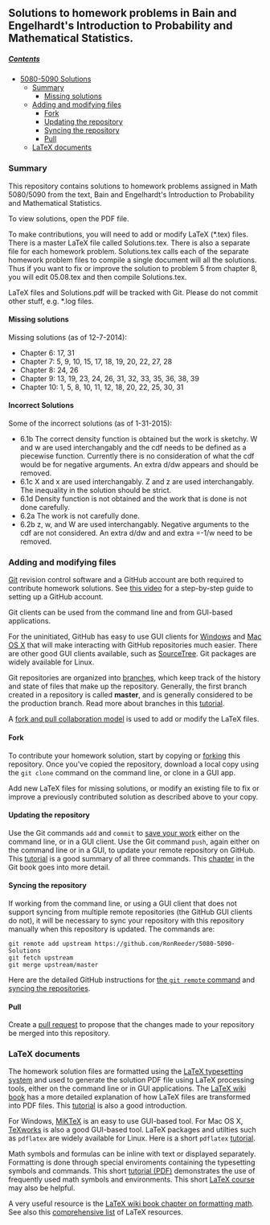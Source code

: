 ## Solutions to homework problems in Bain and Engelhardt's Introduction to Probability and Mathematical Statistics.

##### [Contents](#user-content-homework-solutions)

- [5080-5090 Solutions](#user-content-homework-solutions)
  - [Summary](#user-content-summary)
    - [Missing solutions](#user-content-missing-solutions)
  - [Adding and modifying files](#user-content-adding-and-modifying-files)
    - [Fork](#user-content-fork)
    - [Updating the repository](#user-content-updating-the-repository)
    - [Syncing the repository](#user-content-syncing-the-repository)
    - [Pull](#user-content-pull)
  - [LaTeX documents](#user-content-latex-documents)

### Summary

This repository contains solutions to homework problems assigned in Math 5080/5090 from the text, Bain and Engelhardt's Introduction to Probability and Mathematical Statistics.

To view solutions, open the PDF file.

To make contributions, you will need to add or modify LaTeX (*.tex) files. There is a master LaTeX file called Solutions.tex.
There is also a separate file for each homework problem. Solutions.tex calls each of the separate homework problem files to compile a single document will all the solutions. Thus if you want to fix or improve the solution to problem 5 from chapter 8, you will edit 05.08.tex and then compile Solutions.tex.

LaTeX files and Solutions.pdf will be tracked with Git.  Please do not commit other stuff, e.g. *.log files.

#### Missing solutions

Missing solutions (as of 12-7-2014):
* Chapter 6: 17, 31
* Chapter 7: 5, 9, 10, 15, 17, 18, 19, 20, 22, 27, 28
* Chapter 8: 24, 26
* Chapter 9: 13, 19, 23, 24, 26, 31, 32, 33, 35, 36, 38, 39
* Chapter 10: 1, 5, 8, 10, 11, 12, 18, 20, 22, 25, 30, 31

#### Incorrect Solutions

Some of the incorrect solutions (as of 1-31-2015):
* 6.1b The correct density function is obtained but the work is sketchy.  W and w are used interchangably and the cdf needs to be defined as a piecewise function.  Currently there is no consideration of what the cdf would be for negative arguments. An extra d/dw appears and should be removed.
* 6.1c X and x are used interchangably.  Z and z are used interchangably.  The inequality in the solution should be strict.
* 6.1d Density function is not obtained and the work that is done is not done carefully.
* 6.2a The work is not carefully done.
* 6.2b z, w, and W are used interchangably.  Negative arguments to the cdf are not considered.  An extra d/dw and and extra =-1/w need to be removed.

### Adding and modifying files

[Git](http://en.wikipedia.org/wiki/Git_%28software%29) revision control software and a GitHub account are both required to contribute homework solutions. See [this video](http://youtu.be/ezxRcdJ8glM) for a step-by-step guide to setting up a GitHub account.

Git clients can be used from the command line and from GUI-based applications.

For the uninitiated, GitHub has easy to use GUI clients for [Windows](https://windows.github.com) and [Mac OS X](https://mac.github.com) that will make interacting with GitHub repositories much easier. There are other good GUI clients available, such as [SourceTree](http://www.sourcetreeapp.com). Git packages are widely available for Linux.

Git repositories are organized into [branches](http://git-scm.com/book/en/v1/Git-Branching-What-a-Branch-Is), which keep track of the history and state of files that make up the repository. Generally, the first branch created in a repository is called **master**, and is generally considered to be the production branch. Read more about branches in this [tutorial](https://www.atlassian.com/git/tutorials/using-branches).

A [fork and pull collaboration model](https://help.github.com/articles/using-pull-requests) is used to add or modify the LaTeX files. 

#### Fork

To contribute your homework solution, start by copying or [forking](https://help.github.com/articles/fork-a-repo) this repository. Once you've copied the repository, download a local copy using the `git clone` command on the command line, or clone in a GUI app.

Add new LaTeX files for missing solutions, or modify an existing file to fix or improve a previously contributed solution as described above to your copy.

#### Updating the repository

Use the Git commands `add` and `commit` to [save your work](https://www.atlassian.com/git/tutorials/saving-changes/git-commit) either on the command line, or in a GUI client. Use the Git command `push`, again either on the command line or in a GUI, to update your remote repository on GitHub. This [tutorial](http://robert-reiz.com/2011/10/01/git-add-commit-push-pull/) is a good summary of all three commands. This [chapter](http://git-scm.com/book/en/v2/Git-Basics-Recording-Changes-to-the-Repository) in the Git book goes into more detail.

#### Syncing the repository

If working from the command line, or using a GUI client that does not support syncing from multiple remote repositories (the GitHub GUI clients do not), it will be necessary to sync your repository with this repository manually when this repository is updated. The commands are:

    git remote add upstream https://github.com/RonReeder/5080-5090-Solutions
    git fetch upstream
    git merge upstream/master

Here are the detailed GitHub instructions for [the `git remote` command](https://help.github.com/articles/configuring-a-remote-for-a-fork/) and [syncing the repositories](https://help.github.com/articles/syncing-a-fork/).

#### Pull

Create a [pull request](https://help.github.com/articles/creating-a-pull-request) to propose that the changes made to your repository be merged into this repository.

### LaTeX documents

The homework solution files are formatted using the [LaTeX typesetting system](http://latex-project.org/intro.html) and used to generate the solution PDF file using LaTeX processing tools, either on the command line or in GUI applications. The [LaTeX wiki book](http://en.wikibooks.org/wiki/LaTeX/Basics) has a more detailed explanation of how LaTeX files are transformed into PDF files. This [tutorial](http://www.andy-roberts.net/writing/latex) is also a good introduction.

For Windows, [MiKTeX](http://miktex.org) is an easy to use GUI-based tool. For Mac OS X, [TeXworks](http://www.tug.org/texworks) is also a good GUI-based tool. LaTeX packages and utilties such as `pdflatex` are widely available for Linux. Here is a short `pdflatex`  [tutorial](http://www.thelinuxdaily.com/2011/08/how-to-build-a-tex-file-to-pdf-on-linux/).

Math symbols and formulas can be inline with text or displayed separately. Formatting is done through special enviroments containing the typesetting symbols and commands. This short [tutorial (PDF)](http://www.mecmath.net/latex-tutorial.pdf) demonstrates the use of frequently used math symbols and environments. This short [LaTeX course](http://www.math.uiuc.edu/~hildebr/tex/course) may also be helpful.

A very useful resource is the [LaTeX wiki book chapter on formatting math](http://en.wikibooks.org/wiki/LaTeX/Mathematics). See also this [comprehensive list](http://www.howtotex.com/general/12-great-resources-for-getting-started-with-latex) of LaTeX resources.


